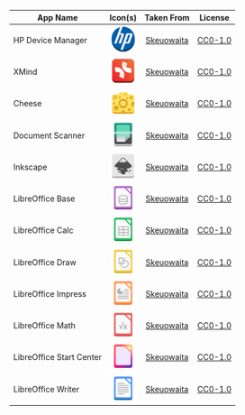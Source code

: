 | App Name                 | Icon(s)                                                                                | Taken From                                                    | License                                   |
| ------------------------ |:--------------------------------------------------------------------------------------:|:-------------------------------------------------------------:|:-----------------------------------------:|
| HP Device Manager        | <img title="" src="regular/hp_logo.svg" alt="" width="48">                             | [Skeuowaita](https://github.com/Frostbitten-jello/Skeuowaita) | [CC0-1.0](licenses/Skeuowaita/CC0-1.0.md) |
| XMind                    | <img title="" src="regular/net.xmind.XMind.svg" alt="" width="48">                     | [Skeuowaita](https://github.com/Frostbitten-jello/Skeuowaita) | [CC0-1.0](licenses/Skeuowaita/CC0-1.0.md) |
| Cheese                   | <img title="" src="regular/org.gnome.Cheese.svg" alt="" width="48">                    | [Skeuowaita](https://github.com/Frostbitten-jello/Skeuowaita) | [CC0-1.0](licenses/Skeuowaita/CC0-1.0.md) |
| Document Scanner         | <img title="" src="regular/org.gnome.SimpleScan.svg" alt="" width="48">                | [Skeuowaita](https://github.com/Frostbitten-jello/Skeuowaita) | [CC0-1.0](licenses/Skeuowaita/CC0-1.0.md) |
| Inkscape                 | <img title="" src="regular/org.inkscape.Inkscape.svg" alt="" width="48">               | [Skeuowaita](https://github.com/Frostbitten-jello/Skeuowaita) | [CC0-1.0](licenses/Skeuowaita/CC0-1.0.md) |
| LibreOffice Base         | <img title="" src="regular/org.libreoffice.LibreOffice.base.svg" alt="" width="48">    | [Skeuowaita](https://github.com/Frostbitten-jello/Skeuowaita) | [CC0-1.0](licenses/Skeuowaita/CC0-1.0.md) |
| LibreOffice Calc         | <img title="" src="regular/org.libreoffice.LibreOffice.calc.svg" alt="" width="48">    | [Skeuowaita](https://github.com/Frostbitten-jello/Skeuowaita) | [CC0-1.0](licenses/Skeuowaita/CC0-1.0.md) |
| LibreOffice Draw         | <img title="" src="regular/org.libreoffice.LibreOffice.draw.svg" alt="" width="48">    | [Skeuowaita](https://github.com/Frostbitten-jello/Skeuowaita) | [CC0-1.0](licenses/Skeuowaita/CC0-1.0.md) |
| LibreOffice Impress      | <img title="" src="regular/org.libreoffice.LibreOffice.impress.svg" alt="" width="48"> | [Skeuowaita](https://github.com/Frostbitten-jello/Skeuowaita) | [CC0-1.0](licenses/Skeuowaita/CC0-1.0.md) |
| LibreOffice Math         | <img title="" src="regular/org.libreoffice.LibreOffice.math.svg" alt="" width="48">    | [Skeuowaita](https://github.com/Frostbitten-jello/Skeuowaita) | [CC0-1.0](licenses/Skeuowaita/CC0-1.0.md) |
| LibreOffice Start Center | <img title="" src="regular/org.libreoffice.LibreOffice.svg" alt="" width="48">         | [Skeuowaita](https://github.com/Frostbitten-jello/Skeuowaita) | [CC0-1.0](licenses/Skeuowaita/CC0-1.0.md) |
| LibreOffice Writer       | <img title="" src="regular/org.libreoffice.LibreOffice.writer.svg" alt="" width="48">  | [Skeuowaita](https://github.com/Frostbitten-jello/Skeuowaita) | [CC0-1.0](licenses/Skeuowaita/CC0-1.0.md) |

